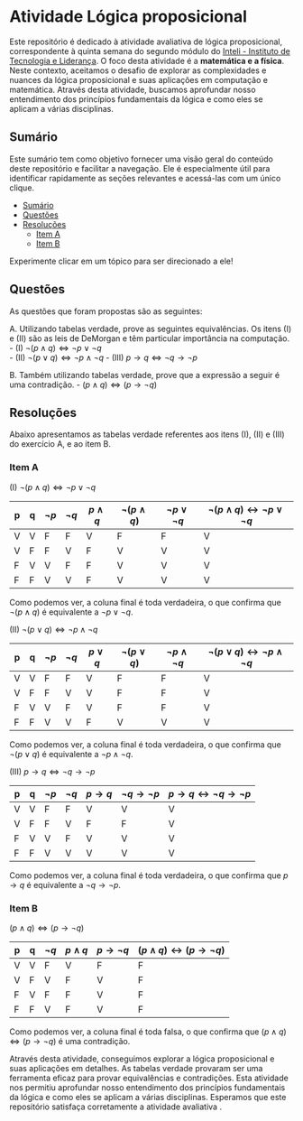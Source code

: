 # Atividade Lógica proposicional

Este repositório é dedicado à atividade avaliativa de lógica proposicional, correspondente à quinta semana do segundo módulo do [Inteli - Instituto de Tecnologia e Liderança](https://www.inteli.edu.br/). O foco desta atividade é a **matemática e a física**. Neste contexto, aceitamos o desafio de explorar as complexidades e nuances da lógica proposicional e suas aplicações em computação e matemática. Através desta atividade, buscamos aprofundar nosso entendimento dos princípios fundamentais da lógica e como eles se aplicam a várias disciplinas.

## Sumário

Este sumário tem como objetivo fornecer uma visão geral do conteúdo deste repositório e facilitar a navegação. Ele é especialmente útil para identificar rapidamente as seções relevantes e acessá-las com um único clique.

- [Sumário](#sumário)
- [Questões](#questões)
- [Resoluções](#resoluções)
    - [Item A](#item-a)
    - [Item B](#item-b)

Experimente clicar em um tópico para ser direcionado a ele!

## Questões

As questões que foram propostas são as seguintes:

A. Utilizando tabelas verdade, prove as seguintes equivalências. Os itens (I) e (II) são as leis de DeMorgan e têm particular importância na computação.
    - (I) $\neg (p \land q) \Leftrightarrow \neg p \lor \neg q$  
    - (II) $\neg (p \lor q) \Leftrightarrow \neg p \land \neg q$ 
    - (III) $p \rightarrow q \Leftrightarrow \neg q \rightarrow \neg p$ 

B. Também utilizando tabelas verdade, prove que a expressão a seguir é uma contradição.
    - $(p \land q) \Leftrightarrow (p \rightarrow \neg q)$

## Resoluções

Abaixo apresentamos as tabelas verdade referentes aos itens (I), (II) e (III) do exercício A, e ao item B.

### Item A

(I) $\neg (p \land q) \Leftrightarrow \neg p \lor \neg q$

| p | q | $\neg p$ | $\neg q$ | $p \land q$ | $\neg (p \land q)$ | $\neg p \lor \neg q$ | $\neg (p \land q) \leftrightarrow \neg p \lor \neg q$ |
|---|---|----------|----------|-------------|--------------------|----------------------|-----------------------------------------------------|
| V | V | F        | F        | V           | F                  | F                    | V                                                   |
| V | F | F        | V        | F           | V                  | V                    | V                                                   |
| F | V | V        | F        | F           | V                  | V                    | V                                                   |
| F | F | V        | V        | F           | V                  | V                    | V                                                   |

Como podemos ver, a coluna final é toda verdadeira, o que confirma que $\neg (p \land q)$ é equivalente a $\neg p \lor \neg q$.


(II) $\neg (p \lor q) \Leftrightarrow \neg p \land \neg q$

| p | q | $\neg p$ | $\neg q$ | $p \lor q$ | $\neg (p \lor q)$ | $\neg p \land \neg q$ | $\neg (p \lor q) \leftrightarrow \neg p \land \neg q$ |
|---|---|----------|----------|------------|-------------------|------------------------|------------------------------------------------------|
| V | V | F        | F        | V          | F                 | F                      | V                                                    |
| V | F | F        | V        | V          | F                 | F                      | V                                                    |
| F | V | V        | F        | V          | F                 | F                      | V                                                    |
| F | F | V        | V        | F          | V                 | V                      | V                                                    |

Como podemos ver, a coluna final é toda verdadeira, o que confirma que $\neg (p \lor q)$ é equivalente a $\neg p \land \neg q$.

(III) $p \rightarrow q \Leftrightarrow \neg q \rightarrow \neg p$

| p | q | $\neg p$ | $\neg q$ | $p \rightarrow q$ | $\neg q \rightarrow \neg p$ | $p \rightarrow q \leftrightarrow \neg q \rightarrow \neg p$ |
|---|---|----------|----------|-------------------|-----------------------------|----------------------------------------------------------------|
| V | V | F        | F        | V                 | V                           | V                                                              |
| V | F | F        | V        | F                 | F                           | V                                                              |
| F | V | V        | F        | V                 | V                           | V                                                              |
| F | F | V        | V        | V                 | V                           | V                                                              |

Como podemos ver, a coluna final é toda verdadeira, o que confirma que $p \rightarrow q$ é equivalente a $\neg q \rightarrow \neg p$.

### Item B

$(p \land q) \Leftrightarrow (p \rightarrow \neg q)$

| p | q | $\neg q$ | $p \land q$ | $p \rightarrow \neg q$ | $(p \land q) \leftrightarrow (p \rightarrow \neg q)$ |
|---|---|----------|-------------|------------------------|------------------------------------------------------|
| V | V | F        | V           | F                      | F                                                    |
| V | F | V        | F           | V                      | F                                                    |
| F | V | F        | F           | V                      | F                                                    |
| F | F | V        | F           | V                      | F                                                    |

Como podemos ver, a coluna final é toda falsa, o que confirma que $(p \land q) \Leftrightarrow (p \rightarrow \neg q)$ é uma contradição.

Através desta atividade, conseguimos explorar a lógica proposicional e suas aplicações em detalhes. As tabelas verdade provaram ser uma ferramenta eficaz para provar equivalências e contradições. Esta atividade nos permitiu aprofundar nosso entendimento dos princípios fundamentais da lógica e como eles se aplicam a várias disciplinas. Esperamos que este repositório satisfaça corretamente a atividade avaliativa .
